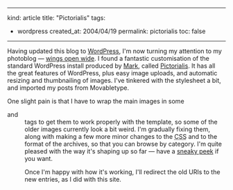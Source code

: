 -----
kind: article
title: "Pictorialis"
tags:
- wordpress
created_at: 2004/04/19
permalink: pictorialis
toc: false
-----

<p>Having updated this blog to <a href="http://wordpress.org/" title="WordPress">WordPress</a>, I'm now turning my attention to my photoblog &mdash; <a href="http://www.rousette.org.uk/mt-static/wingsopenwide/index.html" title="Old wings open wide">wings open wide</a>. I found a fantastic customisation of the standard WordPress install produced by <a href="http://dinki.mine.nu/weblog/" title="Mark's personal weblog">Mark</a>, called <a href="http://weblogtoolscollection.com/archives/2004/04/15/wordpress-photoblog-new-version/" title="Pictorialis">Pictorialis</a>. It has all the great features of WordPress, plus easy image uploads, and automatic resizing and thumbnailing of images. I've tinkered with the stylesheet a bit, and imported my posts from Movabletype.</p>

<p>One slight pain is that I have to wrap the main images in some <code><dl></code> and <code><dd></code> tags to get them to work properly with the template, so some of the older images currently look a bit weird. I'm gradually fixing them, along with making a few more minor changes to the <abbr title="Cascading Style Sheets">CSS</abbr> and to the format of the archives, so that you can browse by category. I'm quite pleased with the way it's shaping up so far &mdash; have a <a href="http://www.rousette.org.uk/wingsopenwide/index.php" title="Sneaky peek of wings open wide 2">sneaky peek</a> if you want.</p>

<p>Once I'm happy with how it's working, I'll redirect the old URIs to the new entries, as I did with this site.</p>


